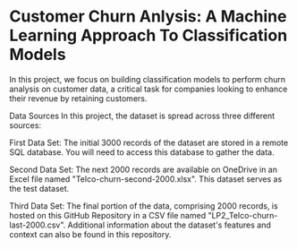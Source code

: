 # **Customer Churn Anlysis: A Machine Learning Approach To Classification Models**

 In this project, we focus on building classification models to perform churn analysis on customer data, a critical task for companies looking to enhance their revenue by retaining customers.

Data Sources In this project, the dataset is spread across three different sources:

First Data Set: The initial 3000 records of the dataset are stored in a remote SQL database. You will need to access this database to gather the data.

Second Data Set: The next 2000 records are available on OneDrive in an Excel file named "Telco-churn-second-2000.xlsx". This dataset serves as the test dataset.

Third Data Set: The final portion of the data, comprising 2000 records, is hosted on this GitHub Repository in a CSV file named "LP2_Telco-churn-last-2000.csv". Additional information about the dataset's features and context can also be found in this repository.